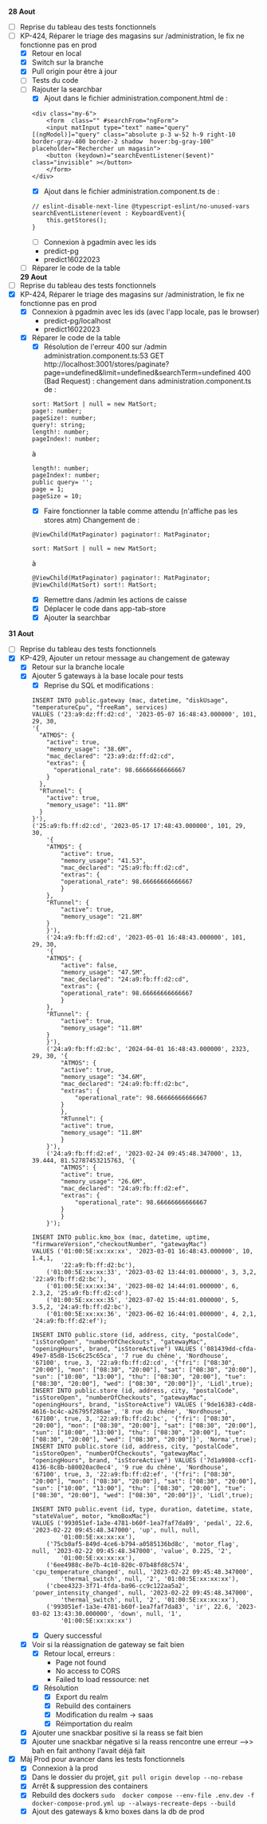 **28 Aout**
- [ ] Reprise du tableau des tests fonctionnels 
- [ ] KP-424, Réparer le triage des magasins sur /administration, le fix ne fonctionne pas en prod
    - [x] Retour en local
    - [x] Switch sur la branche
    - [x] Pull origin pour être à jour 
    - [ ] Tests du code
    - [ ] Rajouter la searchbar
        - [x] Ajout dans le fichier administration.component.html de  :
        ```
        <div class="my-6">
            <form  class="" #searchFrom="ngForm">
            <input matInput type="text" name="query" [(ngModel)]="query" class="absolute p-3 w-52 h-9 right-10 border-gray-400 border-2 shadow  hover:bg-gray-100" placeholder="Rechercher un magasin">
            <button (keydown)="searchEventListener($event)" class="invisible" ></button>
            </form>
        </div>
        ```
        - [x] Ajout dans le fichier administration.component.ts de : 
        ```
        // eslint-disable-next-line @typescript-eslint/no-unused-vars
        searchEventListener(event : KeyboardEvent){
            this.getStores();
        }
        ```
        - [ ] Connexion à pgadmin avec les ids
        - predict-pg
        - predict16022023
    - [ ] Réparer le code de la table

    **29 Aout**
- [ ] Reprise du tableau des tests fonctionnels 
- [x] KP-424, Réparer le triage des magasins sur /administration, le fix ne fonctionne pas en prod
    - [x] Connexion à pgadmin avec les ids (avec l'app locale, pas le browser)
        - predict-pg/localhost
        - predict16022023
    - [x] Réparer le code de la table
        - [x] Résolution de l'erreur 400 sur /admin administration.component.ts:53     GET http://localhost:3001/stores/paginate?page=undefined&limit=undefined&searchTerm=undefined 400 (Bad Request) : 
        changement dans administration.component.ts de :
        ```
        sort: MatSort | null = new MatSort;
        page!: number;
        pageSize!: number;
        query!: string;
        length!: number;
        pageIndex!: number;
        ```
        à 
        ```
        length!: number;
        pageIndex!: number;
        public query= '';
        page = 1;
        pageSize = 10;
        ```
        - [x] Faire fonctionner la table comme attendu (n'affiche pas les stores atm)
        Changement de :
        ```
        @ViewChild(MatPaginator) paginator!: MatPaginator;

        sort: MatSort | null = new MatSort;
        ```
        à
        ```
        @ViewChild(MatPaginator) paginator!: MatPaginator;
        @ViewChild(MatSort) sort!: MatSort;
        ```
        - [x] Remettre dans /admin les actions de caisse
        - [x] Déplacer le code dans app-tab-store
        - [x] Ajouter la searchbar
        
**31 Aout**
- [ ] Reprise du tableau des tests fonctionnels 
- [x] KP-429, Ajouter un retour message au changement de gateway
    - [x] Retour sur la branche locale
    - [x] Ajouter 5 gateways à la base locale pour tests
        - [x] Reprise du SQL et modifications : 
        ```
        INSERT INTO public.gateway (mac, datetime, "diskUsage", "temperatureCpu", "freeRam", services)
        VALUES ('23:a9:dz:ff:d2:cd', '2023-05-07 16:48:43.000000', 101, 29, 30,
        '{
          "ATMOS": {
            "active": true,
            "memory_usage": "38.6M",
            "mac_declared": "23:a9:dz:ff:d2:cd",
            "extras": {
              "operational_rate": 98.66666666666667
            }
          },
          "RTunnel": {
            "active": true,
            "memory_usage": "11.8M"
          }
        }'),
        ('25:a9:fb:ff:d2:cd', '2023-05-17 17:48:43.000000', 101, 29, 30,
            '{
            "ATMOS": {
                "active": true,
                "memory_usage": "41.53",
                "mac_declared": "25:a9:fb:ff:d2:cd",
                "extras": {
                "operational_rate": 98.66666666666667
                }
            },
            "RTunnel": {
                "active": true,
                "memory_usage": "21.8M"
            }
            }'),
            ('24:a9:fb:ff:d2:cd', '2023-05-01 16:48:43.000000', 101, 29, 30,
            '{
            "ATMOS": {
                "active": false,
                "memory_usage": "47.5M",
                "mac_declared": "24:a9:fb:ff:d2:cd",
                "extras": {
                "operational_rate": 98.66666666666667
                }
            },
            "RTunnel": {
                "active": true,
                "memory_usage": "11.8M"
            }
            }'),
            ('24:a9:fb:ff:d2:bc', '2024-04-01 16:48:43.000000', 2323, 29, 30, '{
                "ATMOS": {
                "active": true,
                "memory_usage": "34.6M",
                "mac_declared": "24:a9:fb:ff:d2:bc",
                "extras": {
                    "operational_rate": 98.66666666666667
                }
                },
                "RTunnel": {
                "active": true,
                "memory_usage": "11.8M"
                }
            }'),
            ('24:a9:fb:ff:d2:ef', '2023-02-24 09:45:48.347000', 13, 39.444, 81.52787453215763, '{
                "ATMOS": {
                "active": true,
                "memory_usage": "26.6M",
                "mac_declared": "24:a9:fb:ff:d2:ef",
                "extras": {
                    "operational_rate": 98.66666666666667
                }
                }
            }');

        INSERT INTO public.kmo_box (mac, datetime, uptime, "firmwareVersion","checkoutNumber", "gatewayMac")
        VALUES ('01:00:5E:xx:xx:xx', '2023-03-01 16:48:43.000000', 10, 1.4,1,
                '22:a9:fb:ff:d2:bc'),
            ('01:00:5E:xx:xx:33', '2023-03-02 13:44:01.000000', 3, 3,2, '22:a9:fb:ff:d2:bc'),
            ('01:00:5E:xx:xx:34', '2023-08-02 14:44:01.000000', 6, 2.3,2, '25:a9:fb:ff:d2:cd'),
            ('01:00:5E:xx:xx:35', '2023-07-02 15:44:01.000000', 5, 3.5,2, '24:a9:fb:ff:d2:bc'),
            ('01:00:5E:xx:xx:36', '2023-06-02 16:44:01.000000', 4, 2,1, '24:a9:fb:ff:d2:ef');

        INSERT INTO public.store (id, address, city, "postalCode", "isStoreOpen", "numberOfCheckouts", "gatewayMac", "openingHours", brand, "isStoreActive") VALUES ('081439dd-cfda-49e7-85d8-15c6c25c65ca', '7 rue du chêne', 'Nordhouse', '67100', true, 3, '22:a9:fb:ff:d2:cd', '{"fri": ["08:30", "20:00"], "mon": ["08:30", "20:00"], "sat": ["08:30", "20:00"], "sun": ["10:00", "13:00"], "thu": ["08:30", "20:00"], "tue": ["08:30", "20:00"], "wed": ["08:30", "20:00"]}', 'Lidl',true);
        INSERT INTO public.store (id, address, city, "postalCode", "isStoreOpen", "numberOfCheckouts", "gatewayMac", "openingHours", brand, "isStoreActive") VALUES ('9de16383-c4d8-4616-bc4c-a26795f286ae', '8 rue du chêne', 'Nordhouse', '67100', true, 3, '22:a9:fb:ff:d2:bc', '{"fri": ["08:30", "20:00"], "mon": ["08:30", "20:00"], "sat": ["08:30", "20:00"], "sun": ["10:00", "13:00"], "thu": ["08:30", "20:00"], "tue": ["08:30", "20:00"], "wed": ["08:30", "20:00"]}', 'Norma',true);
        INSERT INTO public.store (id, address, city, "postalCode", "isStoreOpen", "numberOfCheckouts", "gatewayMac", "openingHours", brand, "isStoreActive") VALUES ('7d1a9808-ccf1-4136-8c8b-b80020ac0ec4', '9 rue du chêne', 'Nordhouse', '67100', true, 3, '22:a9:fb:ff:d2:ef', '{"fri": ["08:30", "20:00"], "mon": ["08:30", "20:00"], "sat": ["08:30", "20:00"], "sun": ["10:00", "13:00"], "thu": ["08:30", "20:00"], "tue": ["08:30", "20:00"], "wed": ["08:30", "20:00"]}', 'Lidl',true);

        INSERT INTO public.event (id, type, duration, datetime, state, "stateValue", motor, "kmoBoxMac")
        VALUES ('993051ef-1a3e-4781-b60f-1ea7faf7da89', 'pedal', 22.6, '2023-02-22 09:45:48.347000', 'up', null, null,
                '01:00:5E:xx:xx:xx'),
            ('75cb0af5-849d-4ce6-b794-a0585136bd8c', 'motor_flag', null, '2023-02-22 09:45:48.347000', 'value', 0.225, '2',
                '01:00:5E:xx:xx:xx'),
            ('6ee4988c-8e7b-4c10-820c-07b48fd8c574', 'cpu_temperature_changed', null, '2023-02-22 09:45:48.347000',
                'thermal_switch', null, '2', '01:00:5E:xx:xx:xx'),
            ('cbee4323-3f71-4fda-ba96-cc9c122aa5a2', 'power_intensity_changed', null, '2023-02-22 09:45:48.347000',
                'thermal_switch', null, '2', '01:00:5E:xx:xx:xx'),
            ('993051ef-1a3e-4781-b60f-1ea7faf7da83', 'ir', 22.6, '2023-03-02 13:43:30.000000', 'down', null, '1',
                '01:00:5E:xx:xx:xx')
       ```
       - [x] Query successful
    - [x] Voir si la réassignation de gateway se fait bien
        - [x] Retour local, erreurs : 
            - Page not found
            - No access to CORS
            - Failed to load ressource: net
        - [x] Résolution
            - [x] Export du realm
            - [x] Rebuild des containers
            - [x] Modification du realm → saas
            - [x] Réimportation du realm
    - [x] Ajouter une snackbar positive si la reass se fait bien
    - [x] Ajouter une snackbar négative si la reass rencontre une erreur -->> bah en fait anthony l'avait déjà fait
- [x] Màj Prod pour avancer dans les tests fonctionnels
    - [x] Connexion à la prod 
    - [x] Dans le dossier du projet, ```git pull origin develop --no-rebase```
    - [x] Arrêt & suppression des containers
    - [x] Rebuild des dockers ```sudo  docker compose --env-file .env.dev -f docker-compose-prod.yml up --always-recreate-deps --build```
    - [x] Ajout des gateways & kmo boxes dans la db de prod  
